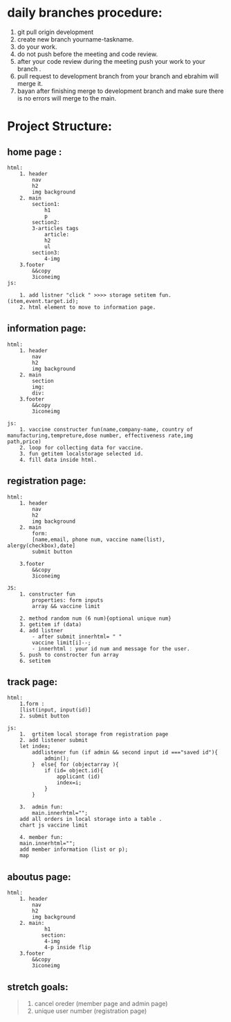 # daily branches procedure:
1. git pull origin development  
2. create new branch <naming> yourname-taskname.
3. do your work.
4. do not push before the meeting and code review.
5. after your code review during the meeting push your work to your branch .
6. pull request to development branch from your branch and ebrahim will merge it.
7. bayan after finishing merge to development branch and make sure there is no errors will merge to the main.


# Project Structure:

## home page <index> :
``` 
html:
    1. header
        nav
        h2
        img background
    2. main
        section1:
            h1
            p
        section2:
        3-articles tags
            article:
            h2
            ul
        section3:
            4-img
    3.footer
        &&copy
        3iconeimg 
js:

    1. add listner "click " >>>> storage setitem fun.(item,event.target.id);
    2. html element to move to information page.
``` 
## information page:
```
html:
    1. header
        nav
        h2
        img background
    2. main
        section
        img:
        div:
    3.footer
        &&copy
        3iconeimg

js: 
    1. vaccine constructer fun(name,company-name, country of manufacturing,tempreture,dose number, effectiveness rate,img path,price)
    2. loop for collecting data for vaccine.
    3. fun getitem localstorage selected id. 
    4. fill data inside html.
```
## registration page:
```
html:
    1. header
        nav
        h2
        img background
    2. main
        form:
        [name,email, phone num, vaccine name(list), alergy(checkbox),date]
        submit button

    3.footer
        &&copy
        3iconeimg

JS:
    1. constructer fun  
        properties: form inputs
        array && vaccine limit

    2. method random num (6 num){optional unique num}
    3. getitem if (data)
    4. add listner 
        - after submit innerhtml= " "
        vaccine limit[i]--;
        - innerhtml : your id num and message for the user.
    5. push to constrocter fun array 
    6. setitem  
```
## track page:
```
html:
    1.form :
    [list(input, input(id)]
    2. submit button

js:
    1.  grtitem local storage from registration page 
    2. add listener submit
    let index;
        addlistener fun (if admin && second input id ==="saved id"){
            admin();
        }  else{ for (objectarray ){
            if (id= object.id){
                applicant (id)
                index=i;
            }
        } 

    3.  admin fun:
        main.innerhtml="";
    add all orders in local storage into a table .
    chart js vaccine limit

    4. member fun:
    main.innerhtml="";
    add member information (list or p);
    map 
```
## aboutus page:
```
html:
    1. header
        nav
        h2
        img background
    2. main:
            h1
           section:
            4-img
            4-p inside flip
    3.footer
        &&copy
        3iconeimg
```
## stretch goals:

> 1. cancel oreder (member page and admin page)
> 2. unique user number (registration page)




